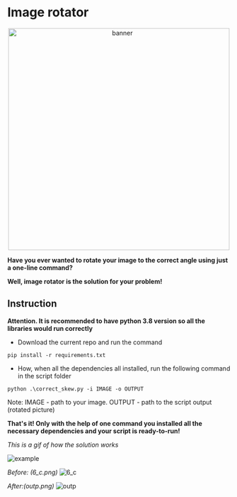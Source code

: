# Image rotator

<p align="center">
    <img width="500" src="https://github.com/TimofiyJ/ML_Rotator/assets/44300490/7f8e2793-0762-4fff-a621-90715f13a9eb" alt="banner">
</p>

**Have you ever wanted to rotate your image to the correct angle using just a one-line command?**

**Well, image rotator is the solution for your problem!**

## Instruction

**Attention. It is recommended to have python 3.8 version so all the libraries would run correctly**

* Download the current repo and run the command

```
pip install -r requirements.txt
```
* How, when all the dependencies all installed, run the following command in the script folder

```
python .\correct_skew.py -i IMAGE -o OUTPUT
```
Note: IMAGE - path to your image. OUTPUT - path to the script output (rotated picture)

**That's it! Only with the help of one command you installed all the necessary dependencies and your script is ready-to-run!**

*This is a gif of how the solution works*

![example](https://github.com/TimofiyJ/ML_Rotator/assets/44300490/a453a309-6621-4b20-824d-0bb35e3f5e6e)

*Before: (6_с.png)*
![6_c](https://github.com/TimofiyJ/ML_Rotator/assets/44300490/8d3e2948-9764-4691-b425-11a222109928)

*After:(outp.png)*
![outp](https://github.com/TimofiyJ/ML_Rotator/assets/44300490/8840672a-8285-4561-ba34-26bc938123a5)


